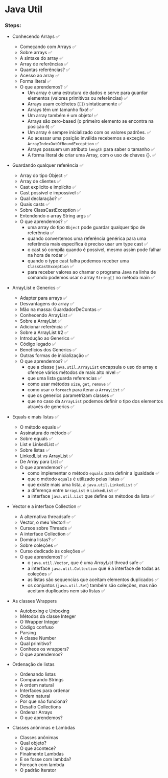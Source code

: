 # Java Util

### Steps:

- Conhecendo Arrays ✅
  - Começando com Arrays ✅
  - Sobre arrays ✅
  - A sintaxe do array ✅
  - Array de referências ✅
  - Quantas referências? ✅
  - Acesso ao array ✅
  - Forma literal ✅
  - O que aprendemos? ✅
    - Um array é uma estrutura de dados e serve para guardar elementos (valores primitivos ou referências) ✅
    - Arrays usam colchetes (`[]`) sintaticamente ✅
    - Arrays têm um tamanho fixo! ✅
    - Um array também é um objeto! ✅
    - Arrays são zero-based (o primeiro elemento se encontra na posição `0`) ✅
    - Um array é sempre inicializado com os valores padrões. ✅
    - Ao acessar uma posição inválida recebemos a exceção `ArrayIndexOutOfBoundException` ✅
    - Arrays possuem um atributo `length` para saber o tamanho ✅
    - A forma literal de criar uma Array, com o uso de chaves {}. ✅

- Guardando qualquer referência ✅
  - Array do tipo Object ✅
  - Array de clientes ✅
  - Cast explicito e implícito ✅
  - Cast possível e impossível ✅
  - Qual declaração? ✅
  - Quais casts ✅
  - Sobre ClassCastException ✅
  - Entendendo o array String args ✅
  - O que aprendemos? ✅
    - uma array do tipo `Object` pode guardar qualquer tipo de referência ✅
    - quando convertemos uma referência genérica para uma referência mais específica é preciso usar um type cast ✅
    - o cast só compila quando é possível, mesmo assim pode falhar na hora de rodar ✅
    - quando o type cast falha podemos receber uma `ClassCastException` ✅
    - para receber valores ao chamar o programa Java na linha de comando podemos usar o array `String[]` no método main ✅

- ArrayList e Generics ✅
  - Adapter para arrays ✅
  - Desvantagens do array ✅
  - Mão na massa: GuardadorDeContas ✅
  - Conhecendo ArrayList ✅
  - Sobre a ArrayList ✅
  - Adicionar referência ✅
  - Sobre a ArrayList #2 ✅
  - Introdução ao Generics ✅
  - Código legado ✅
  - Benefícios dos Generics ✅
  - Outras formas de inicialização ✅
  - O que aprendemos? ✅
    - que a classe `java.util.ArrayList` encapsula o uso do array e oferece vários métodos de mais alto nível ✅
    - que uma lista guarda referencias ✅
    - como usar métodos `size`, `get`, `remove` ✅
    - como usar o `foreach` para iterar a `ArrayList` ✅
    - que os generics parametrizam classes ✅
    - que no caso da `ArrayList` podemos definir o tipo dos elementos através de generics ✅

- Equals e mais listas ✅
  - O método equals ✅
  - Assinatura do método ✅
  - Sobre equals ✅
  - List e LinkedList ✅
  - Sobre listas ✅
  - LinkedList vs ArrayList ✅
  - De Array para List ✅
  - O que aprendemos? ✅
    - como implementar o método `equals` para definir a igualdade ✅
    - que o método `equals` é utilizado pelas listas ✅
    - que existe mais uma lista, a `java.util.LinkedList` ✅
    - a diferença entre `ArrayList` e `LinkedList` ✅
    - a interface `java.util.List` que define os métodos da lista ✅

- Vector e a interface Collection ✅
  - A alternativa threadsafe ✅
  - Vector, o meu Vector! ✅
  - Cursos sobre Threads ✅
  - A interface Collection ✅
  - Domina listas? ✅
  - Sobre coleções ✅
  - Curso dedicado às coleções ✅
  - O que aprendemos? ✅
    - o `java.util.Vector`, que é uma _ArrayList_ thread safe ✅
    - a interface `java.util.Collection` que é a interface de todas as coleções ✅
    - as listas são sequencias que aceitam elementos duplicados ✅
    - os conjuntos (`java.util.Set`) também são coleções, mas não aceitam duplicados nem são listas ✅

- As classes Wrappers
  - Autoboxing e Unboxing
  - Métodos da classe Integer
  - O Wrapper Integer
  - Código confuso
  - Parsing
  - A classe Number
  - Qual primitivo?
  - Conhece os wrappers?
  - O que aprendemos?

- Ordenação de listas
  - Ordenando listas
  - Comparando Strings
  - A ordem natural
  - Interfaces para ordenar
  - Ordem natural
  - Por que não funciona?
  - Desafio Collections
  - Ordenar Arrays
  - O que aprendemos?

- Classes anônimas e Lambdas
  - Classes anônimas
  - Qual objeto?
  - O que acontece?
  - Finalmente Lambdas
  - E se fosse com lambda?
  - Foreach com lambda
  - O padrão Iterator
